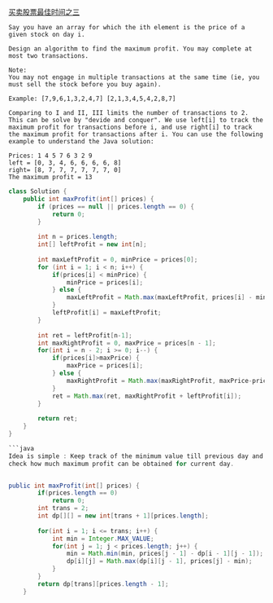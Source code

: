 [买卖股票最佳时间之三](https://leetcode.com/problems/best-time-to-buy-and-sell-stock-iii/description/)

```
Say you have an array for which the ith element is the price of a given stock on day i.

Design an algorithm to find the maximum profit. You may complete at most two transactions.

Note:
You may not engage in multiple transactions at the same time (ie, you must sell the stock before you buy again).
```

```
Example: [7,9,6,1,3,2,4,7] [2,1,3,4,5,4,2,8,7]

Comparing to I and II, III limits the number of transactions to 2. This can be solve by "devide and conquer". We use left[i] to track the maximum profit for transactions before i, and use right[i] to track the maximum profit for transactions after i. You can use the following example to understand the Java solution:

Prices: 1 4 5 7 6 3 2 9
left = [0, 3, 4, 6, 6, 6, 6, 8]
right= [8, 7, 7, 7, 7, 7, 7, 0]
The maximum profit = 13
```


```java
class Solution {
    public int maxProfit(int[] prices) {
        if (prices == null || prices.length == 0) {
            return 0;
        }
        
        int n = prices.length;
        int[] leftProfit = new int[n];
        
        int maxLeftProfit = 0, minPrice = prices[0];
        for (int i = 1; i < n; i++) {
            if(prices[i] < minPrice) {
                minPrice = prices[i];
            } else {
                maxLeftProfit = Math.max(maxLeftProfit, prices[i] - minPrice);
            }
            leftProfit[i] = maxLeftProfit;
        }
        
        int ret = leftProfit[n-1];
        int maxRightProfit = 0, maxPrice = prices[n - 1];
        for(int i = n - 2; i >= 0; i--) {
            if(prices[i]>maxPrice) {
                maxPrice = prices[i];
            } else {
                maxRightProfit = Math.max(maxRightProfit, maxPrice-prices[i]);
            }
            ret = Math.max(ret, maxRightProfit + leftProfit[i]);
        }
        
        return ret;
    }
}

```java
Idea is simple : Keep track of the minimum value till previous day and 
check how much maximum profit can be obtained for current day.


public int maxProfit(int[] prices) {
        if(prices.length == 0)
            return 0;
		int trans = 2;
		int dp[][] = new int[trans + 1][prices.length];
		
		for(int i = 1; i <= trans; i++) {
			int min = Integer.MAX_VALUE;
			for(int j = 1; j < prices.length; j++) {
				min = Math.min(min, prices[j - 1] - dp[i - 1][j - 1]);
				dp[i][j] = Math.max(dp[i][j - 1], prices[j] - min);
			}
		}
		return dp[trans][prices.length - 1];
	}
```
